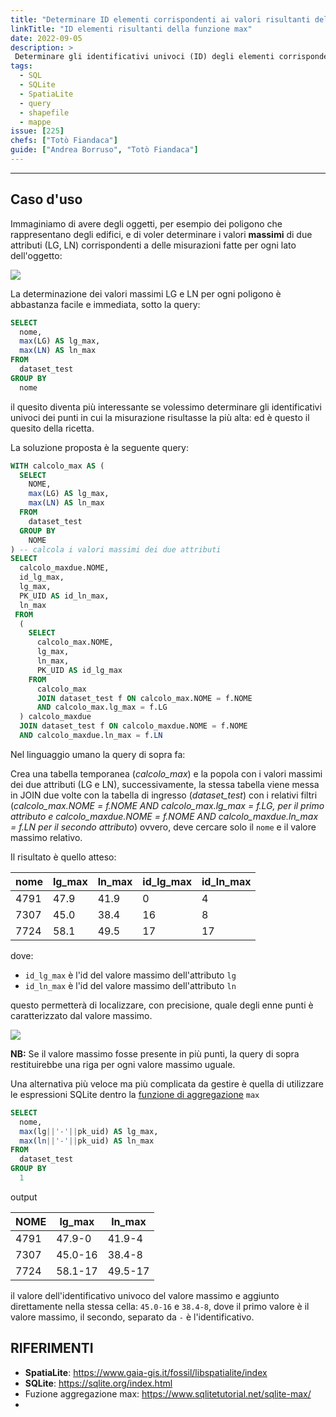 ```yaml
---
title: "Determinare ID elementi corrispondenti ai valori risultanti della funzione di aggregazione max"
linkTitle: "ID elementi risultanti della funzione max"
date: 2022-09-05
description: >
 Determinare gli identificativi univoci (ID) degli elementi corrispondenti ai valori risultanti della funzione di aggregazione max.
tags:
  - SQL
  - SQLite
  - SpatiaLite
  - query
  - shapefile
  - mappe
issue: [225]
chefs: ["Totò Fiandaca"]
guide: ["Andrea Borruso", "Totò Fiandaca"]
---
```


---

## Caso d'uso

Immaginiamo di avere degli oggetti, per esempio dei poligono che rappresentano degli edifici, e di voler determinare i valori **massimi** di due attributi (LG, LN) corrispondenti a delle misurazioni fatte per ogni lato dell'oggetto:

![](https://user-images.githubusercontent.com/7631137/188593848-b12deff9-70ed-4e21-b897-a4eca6302fe5.png)

La determinazione dei valori massimi LG e LN per ogni poligono è abbastanza facile e immediata, sotto la query:

```sql
SELECT
  nome,
  max(LG) AS lg_max,
  max(LN) AS ln_max
FROM
  dataset_test
GROUP BY
  nome
  ```

il quesito diventa più interessante se volessimo determinare gli identificativi univoci dei punti in cui la misurazione risultasse la più alta: ed è questo il quesito della ricetta.

La soluzione proposta è la seguente query:

```sql
WITH calcolo_max AS (
  SELECT
    NOME,
    max(LG) AS lg_max,
    max(LN) AS ln_max
  FROM
    dataset_test
  GROUP BY
    NOME
) -- calcola i valori massimi dei due attributi
SELECT
  calcolo_maxdue.NOME,
  id_lg_max,
  lg_max,
  PK_UID AS id_ln_max,
  ln_max
 FROM
  (
    SELECT
      calcolo_max.NOME,
      lg_max,
      ln_max,
      PK_UID AS id_lg_max
    FROM
      calcolo_max
      JOIN dataset_test f ON calcolo_max.NOME = f.NOME
      AND calcolo_max.lg_max = f.LG
  ) calcolo_maxdue
  JOIN dataset_test f ON calcolo_maxdue.NOME = f.NOME
  AND calcolo_maxdue.ln_max = f.LN
```

Nel linguaggio umano la query di sopra fa:

Crea una tabella temporanea (_calcolo_max_) e la popola con i valori massimi dei due attributi (LG e LN), successivamente, la stessa tabella viene messa in JOIN due volte con la tabella di ingresso (_dataset_test_) con i relativi filtri (_calcolo_max.NOME = f.NOME AND calcolo_max.lg_max = f.LG, per il primo attributo e calcolo_maxdue.NOME = f.NOME AND calcolo_maxdue.ln_max = f.LN per il secondo attributo_) ovvero, deve cercare solo il `nome` e il valore massimo relativo.

Il risultato è quello atteso:

nome|lg_max|ln_max|id_lg_max|id_ln_max
----|------|-----|-----|--------   
4791|47.9|41.9|0|4
7307|45.0|38.4|16|8
7724|58.1|49.5|17|17

dove:

- `id_lg_max` è l'id del valore massimo dell'attributo `lg`
- `id_ln_max` è l'id del valore massimo dell'attributo `ln`

questo permetterà di localizzare, con precisione, quale degli enne punti è caratterizzato dal valore massimo.

![](https://user-images.githubusercontent.com/7631137/188599426-bbfeed08-dc84-424f-ad84-467d00b4b572.png)

**NB:** Se il valore massimo fosse presente in più punti, la query di sopra restituirebbe una riga per ogni valore massimo uguale.

Una alternativa più veloce ma più complicata da gestire è quella di utilizzare le espressioni SQLite dentro la [funzione di aggregazione](https://www.sqlitetutorial.net/sqlite-max/) `max`

```sql
SELECT
  nome,
  max(lg||'-'||pk_uid) AS lg_max,
  max(ln||'-'||pk_uid) AS ln_max
FROM
  dataset_test
GROUP BY
  1
```

output

NOME|lg_max|ln_max
----|------|-----    
4791|47.9-0|41.9-4
7307|45.0-16|38.4-8
7724|58.1-17|49.5-17

il valore dell'identificativo univoco del valore massimo e aggiunto direttamente nella stessa cella: `45.0-16` e `38.4-8`, dove il primo valore è il valore massimo, il secondo, separato da `-` è l'identificativo.

## RIFERIMENTI

- **SpatiaLite**: <https://www.gaia-gis.it/fossil/libspatialite/index>
- **SQLite**: <https://sqlite.org/index.html>
- Fuzione aggregazione max: <https://www.sqlitetutorial.net/sqlite-max/>
- 
